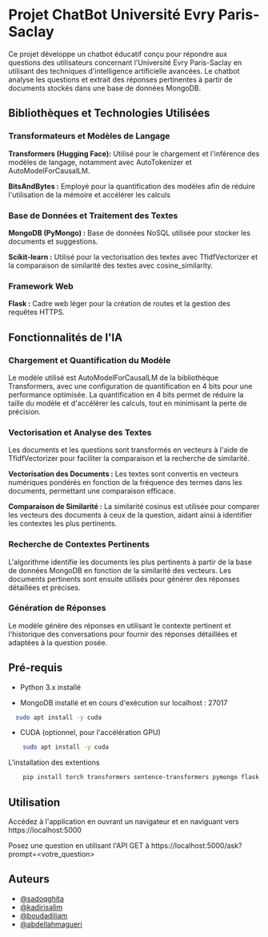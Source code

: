 
# Projet ChatBot Université Evry Paris-Saclay 

Ce projet développe un chatbot éducatif conçu pour répondre aux questions des utilisateurs concernant l'Université Evry Paris-Saclay en utilisant des techniques d'intelligence artificielle avancées. Le chatbot analyse les questions et extrait des réponses pertinentes à partir de documents stockés dans une base de données MongoDB.
## Bibliothèques et Technologies Utilisées

  ### Transformateurs et Modèles de Langage

**Transformers (Hugging Face):** Utilisé pour le chargement et l'inférence des modèles de langage, notamment avec AutoTokenizer et AutoModelForCausalLM.

**BitsAndBytes :** Employé pour la quantification des modèles afin de réduire l'utilisation de la mémoire et accélérer les calculs


  ### Base de Données et Traitement des Textes
**MongoDB (PyMongo) :** Base de données NoSQL utilisée pour stocker les documents et suggestions.

**Scikit-learn :** Utilisé pour la vectorisation des textes avec TfidfVectorizer et la comparaison de similarité des textes avec cosine_similarity.

  ### Framework Web
**Flask :** Cadre web léger pour la création de routes et la gestion des requêtes HTTPS.


## Fonctionnalités de l'IA

  ### Chargement et Quantification du Modèle
Le modèle utilisé est AutoModelForCausalLM de la bibliothèque Transformers, avec une configuration de quantification en 4 bits pour une performance optimisée. La quantification en 4 bits permet de réduire la taille du modèle et d'accélérer les calculs, tout en minimisant la perte de précision.

  ### Vectorisation et Analyse des Textes
Les documents et les questions sont transformés en vecteurs à l'aide de TfidfVectorizer pour faciliter la comparaison et la recherche de similarité.

**Vectorisation des Documents :** Les textes sont convertis en vecteurs numériques pondérés en fonction de la fréquence des termes dans les documents, permettant une comparaison efficace.

**Comparaison de Similarité :** La similarité cosinus est utilisée pour comparer les vecteurs des documents à ceux de la question, aidant ainsi à identifier les contextes les plus pertinents.

  ### Recherche de Contextes Pertinents
L'algorithme identifie les documents les plus pertinents à partir de la base de données MongoDB en fonction de la similarité des vecteurs. Les documents pertinents sont ensuite utilisés pour générer des réponses détaillées et précises.

  ### Génération de Réponses
Le modèle génère des réponses en utilisant le contexte pertinent et l'historique des conversations pour fournir des réponses détaillées et adaptées à la question posée.
## Pré-requis

- Python 3.x installé 

- MongoDB installé et en cours d'exécution sur localhost : 27017
```bash
  sudo apt install -y cuda
```
- CUDA (optionnel, pour l'accélération GPU)
```bash
    sudo apt install -y cuda
```
L'installation des extentions 
```bash
    pip install torch transformers sentence-transformers pymongo flask flask-talisman scikit-learn numpy bson 
```


## Utilisation

Accédez à l'application en ouvrant un navigateur et en naviguant vers https://localhost:5000

Posez une question en utilisant l'API GET à https://localhost:5000/ask?prompt=<votre_question>
## Auteurs

- [@sadoqghita](https://github.com/sadoqghita)
- [@kadirisalim](https://github.com/SalimKad)
- [@boudadiliam](https://github.com/LiamBou)
- [@abdellahmagueri](https://github.com/abdellahmgr)


